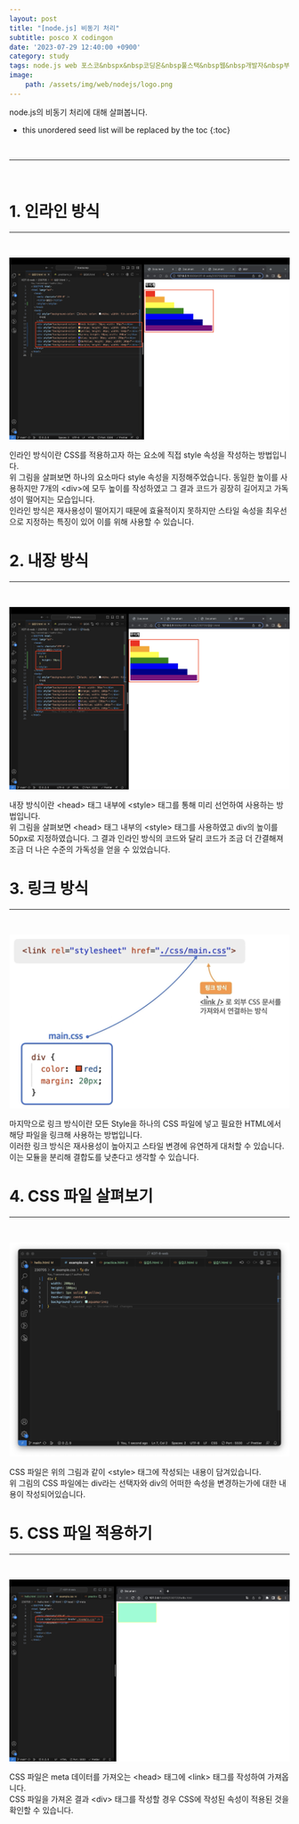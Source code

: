 ```yaml
---
layout: post
title: "[node.js] 비동기 처리"
subtitle: posco X codingon
date: '2023-07-29 12:40:00 +0900'
category: study
tags: node.js web 포스코&nbspx&nbsp코딩온&nbsp풀스택&nbsp웹&nbsp개발자&nbsp부트캠프&nbsp8기
image:
    path: /assets/img/web/nodejs/logo.png
---
```


node.js의 비동기 처리에 대해 살펴봅니다.<br>

<!--more-->

* this unordered seed list will be replaced by the toc
{:toc}
<br>



---
<br>

# 1. 인라인 방식
---
<br>

![1](/assets/img/web/css/2023-07-06-[CSS]_CSS의_기초/1.png)
<br>

인라인 방식이란 CSS를 적용하고자 하는 요소에 직접 style 속성을 작성하는 방법입니다.<br>
위 그림을 살펴보면 하나의 요소마다 style 속성을 지정해주었습니다. 동일한 높이를 사용하지만 7개의 \<div\>에 모두 높이를 작성하였고 그 결과 코드가 굉장히 길어지고 가독성이 떨어지는 모습입니다.<br>
인라인 방식은 재사용성이 떨어지기 때문에 효율적이지 못하지만 스타일 속성을 최우선으로 지정하는 특징이 있어 이를 위해 사용할 수 있습니다.<br>


# 2. 내장 방식
---
<br>

![2](/assets/img/web/css/2023-07-06-[CSS]_CSS의_기초/2.png)
<br>

내장 방식이란 \<head\> 태그 내부에 \<style\> 태그를 통해 미리 선언하여 사용하는 방법입니다.<br>
위 그림을 살펴보면 \<head\> 태그 내부의 \<style\> 태그를 사용하였고 div의 높이를 50px로 지정하였습니다. 그 결과 인라인 방식의 코드와 달리 코드가 조금 더 간결해져 조금 더 나은 수준의 가독성을 얻을 수 있었습니다.<br>


# 3. 링크 방식
---
<br>

![3](/assets/img/web/css/2023-07-06-[CSS]_CSS의_기초/3.png)
<br>

마지막으로 링크 방식이란 모든 Style을 하나의 CSS 파일에 넣고 필요한 HTML에서 해당 파일을 링크해 사용하는 방법입니다.<br>
이러한 링크 방식은 재사용성이 높아지고 스타일 변경에 유연하게 대처할 수 있습니다. 이는 모듈을 분리해 결합도를 낮춘다고 생각할 수 있습니다.<br> 


# 4. CSS 파일 살펴보기
---
<br>

![4](/assets/img/web/css/2023-07-06-[CSS]_CSS의_기초/4.png)
<br>

CSS 파일은 위의 그림과 같이 \<style\> 태그에 작성되는 내용이 담겨있습니다.<br>
위 그림의 CSS 파일에는 div라는 선택자와 div의 어떠한 속성을 변경하는가에 대한 내용이 작성되어있습니다.<br>


# 5. CSS 파일 적용하기
---
<br>

![5](/assets/img/web/css/2023-07-06-[CSS]_CSS의_기초/5.png)
<br>

CSS 파일은 meta 데이터를 가져오는 \<head\> 태그에 \<link\> 태그를 작성하여 가져옵니다.<br>
CSS 파일을 가져온 결과 \<div\> 태그를 작성할 경우 CSS에 작성된 속성이 적용된 것을 확인할 수 있습니다.<br>
